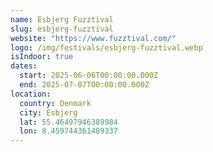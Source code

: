 ```yaml
---
name: Esbjerg Fuzztival
slug: esbjerg-fuzztival
website: "https://www.fuzztival.com/"
logo: /img/festivals/esbjerg-fuzztival.webp
isIndoor: true
dates:
  start: 2025-06-06T00:00:00.000Z
  end: 2025-07-07T00:00:00.000Z
location:
  country: Denmark
  city: Esbjerg
  lat: 55.46497946389984
  lon: 8.459744361489337
---
```

